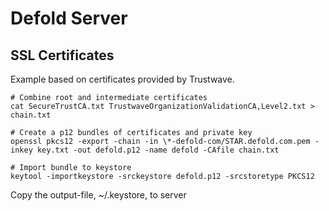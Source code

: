 # Defold Server

## SSL Certificates

Example based on certificates provided by Trustwave.

    # Combine root and intermediate certificates
    cat SecureTrustCA.txt TrustwaveOrganizationValidationCA,Level2.txt > chain.txt

    # Create a p12 bundles of certificates and private key
    openssl pkcs12 -export -chain -in \*-defold-com/STAR.defold.com.pem -inkey key.txt -out defold.p12 -name defold -CAfile chain.txt

    # Import bundle to keystore
    keytool -importkeystore -srckeystore defold.p12 -srcstoretype PKCS12

Copy the output-file, ~/.keystore, to server
